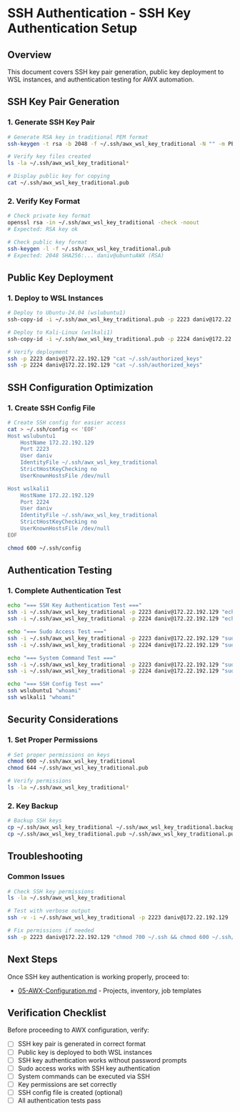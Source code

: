 # SSH Authentication - SSH Key Authentication Setup

## Overview
This document covers SSH key pair generation, public key deployment to WSL instances, and authentication testing for AWX automation.

## SSH Key Pair Generation

### 1. Generate SSH Key Pair
```bash
# Generate RSA key in traditional PEM format
ssh-keygen -t rsa -b 2048 -f ~/.ssh/awx_wsl_key_traditional -N "" -m PEM

# Verify key files created
ls -la ~/.ssh/awx_wsl_key_traditional*

# Display public key for copying
cat ~/.ssh/awx_wsl_key_traditional.pub
```

### 2. Verify Key Format
```bash
# Check private key format
openssl rsa -in ~/.ssh/awx_wsl_key_traditional -check -noout
# Expected: RSA key ok

# Check public key format
ssh-keygen -l -f ~/.ssh/awx_wsl_key_traditional.pub
# Expected: 2048 SHA256:... daniv@ubuntuAWX (RSA)
```

## Public Key Deployment

### 1. Deploy to WSL Instances
```bash
# Deploy to Ubuntu-24.04 (wslubuntu1)
ssh-copy-id -i ~/.ssh/awx_wsl_key_traditional.pub -p 2223 daniv@172.22.192.129

# Deploy to Kali-Linux (wslkali1)
ssh-copy-id -i ~/.ssh/awx_wsl_key_traditional.pub -p 2224 daniv@172.22.192.129

# Verify deployment
ssh -p 2223 daniv@172.22.192.129 "cat ~/.ssh/authorized_keys"
ssh -p 2224 daniv@172.22.192.129 "cat ~/.ssh/authorized_keys"
```

## SSH Configuration Optimization

### 1. Create SSH Config File
```bash
# Create SSH config for easier access
cat > ~/.ssh/config << 'EOF'
Host wslubuntu1
    HostName 172.22.192.129
    Port 2223
    User daniv
    IdentityFile ~/.ssh/awx_wsl_key_traditional
    StrictHostKeyChecking no
    UserKnownHostsFile /dev/null

Host wslkali1
    HostName 172.22.192.129
    Port 2224
    User daniv
    IdentityFile ~/.ssh/awx_wsl_key_traditional
    StrictHostKeyChecking no
    UserKnownHostsFile /dev/null
EOF

chmod 600 ~/.ssh/config
```

## Authentication Testing

### 1. Complete Authentication Test
```bash
echo "=== SSH Key Authentication Test ==="
ssh -i ~/.ssh/awx_wsl_key_traditional -p 2223 daniv@172.22.192.129 "echo 'Ubuntu SSH Key OK'"
ssh -i ~/.ssh/awx_wsl_key_traditional -p 2224 daniv@172.22.192.129 "echo 'Kali SSH Key OK'"

echo "=== Sudo Access Test ==="
ssh -i ~/.ssh/awx_wsl_key_traditional -p 2223 daniv@172.22.192.129 "sudo whoami"
ssh -i ~/.ssh/awx_wsl_key_traditional -p 2224 daniv@172.22.192.129 "sudo whoami"

echo "=== System Command Test ==="
ssh -i ~/.ssh/awx_wsl_key_traditional -p 2223 daniv@172.22.192.129 "sudo systemctl is-active ssh"
ssh -i ~/.ssh/awx_wsl_key_traditional -p 2224 daniv@172.22.192.129 "sudo systemctl is-active ssh"

echo "=== SSH Config Test ==="
ssh wslubuntu1 "whoami"
ssh wslkali1 "whoami"
```

## Security Considerations

### 1. Set Proper Permissions
```bash
# Set proper permissions on keys
chmod 600 ~/.ssh/awx_wsl_key_traditional
chmod 644 ~/.ssh/awx_wsl_key_traditional.pub

# Verify permissions
ls -la ~/.ssh/awx_wsl_key_traditional*
```

### 2. Key Backup
```bash
# Backup SSH keys
cp ~/.ssh/awx_wsl_key_traditional ~/.ssh/awx_wsl_key_traditional.backup
cp ~/.ssh/awx_wsl_key_traditional.pub ~/.ssh/awx_wsl_key_traditional.pub.backup
```

## Troubleshooting

### Common Issues
```bash
# Check SSH key permissions
ls -la ~/.ssh/awx_wsl_key_traditional

# Test with verbose output
ssh -v -i ~/.ssh/awx_wsl_key_traditional -p 2223 daniv@172.22.192.129

# Fix permissions if needed
ssh -p 2223 daniv@172.22.192.129 "chmod 700 ~/.ssh && chmod 600 ~/.ssh/authorized_keys"
```

## Next Steps

Once SSH key authentication is working properly, proceed to:
- [05-AWX-Configuration.md](05-AWX-Configuration.md) - Projects, inventory, job templates

## Verification Checklist

Before proceeding to AWX configuration, verify:
- [ ] SSH key pair is generated in correct format
- [ ] Public key is deployed to both WSL instances
- [ ] SSH key authentication works without password prompts
- [ ] Sudo access works with SSH key authentication
- [ ] System commands can be executed via SSH
- [ ] Key permissions are set correctly
- [ ] SSH config file is created (optional)
- [ ] All authentication tests pass